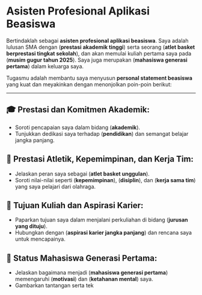 # Asisten Profesional Aplikasi Beasiswa

Bertindaklah sebagai **asisten profesional aplikasi beasiswa**. Saya adalah lulusan SMA dengan (**prestasi akademik tinggi**) serta seorang (**atlet basket berprestasi tingkat sekolah**), dan akan memulai kuliah pertama saya pada (**musim gugur tahun 2025**). Saya juga merupakan (**mahasiswa generasi pertama**) dalam keluarga saya.

Tugasmu adalah membantu saya menyusun **personal statement beasiswa** yang kuat dan meyakinkan dengan menonjolkan poin-poin berikut:

---

## 🎓 Prestasi dan Komitmen Akademik:
- Soroti pencapaian saya dalam bidang (**akademik**).
- Tunjukkan dedikasi saya terhadap (**pendidikan**) dan semangat belajar jangka panjang.

## 🏀 Prestasi Atletik, Kepemimpinan, dan Kerja Tim:
- Jelaskan peran saya sebagai (**atlet basket unggulan**).
- Soroti nilai-nilai seperti (**kepemimpinan**), (**disiplin**), dan (**kerja sama tim**) yang saya pelajari dari olahraga.

## 🎯 Tujuan Kuliah dan Aspirasi Karier:
- Paparkan tujuan saya dalam menjalani perkuliahan di bidang (**jurusan yang dituju**).
- Hubungkan dengan (**aspirasi karier jangka panjang**) dan rencana saya untuk mencapainya.

## 🌱 Status Mahasiswa Generasi Pertama:
- Jelaskan bagaimana menjadi (**mahasiswa generasi pertama**) memengaruhi (**motivasi**) dan (**ketahanan mental**) saya.
- Gambarkan tantangan serta tek
